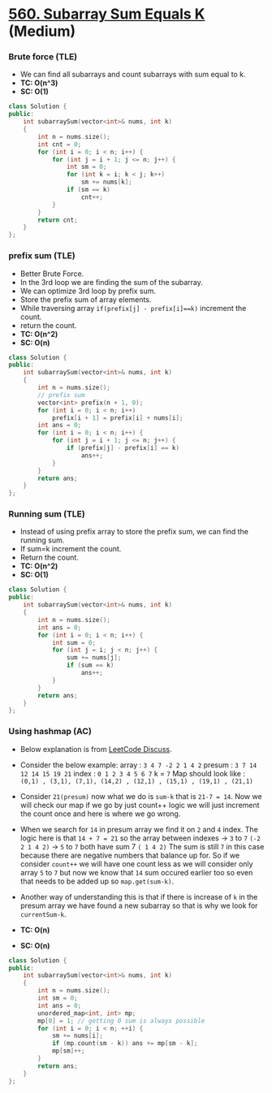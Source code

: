 # [560. Subarray Sum Equals K](https://leetcode.com/problems/subarray-sum-equals-k/) (Medium)

### Brute force (TLE)

-   We can find all subarrays and count subarrays with sum equal to k.
-   **TC: O(n^3)**
-   **SC: O(1)**

```cpp
class Solution {
public:
    int subarraySum(vector<int>& nums, int k)
    {
        int n = nums.size();
        int cnt = 0;
        for (int i = 0; i < n; i++) {
            for (int j = i + 1; j <= n; j++) {
                int sm = 0;
                for (int k = i; k < j; k++)
                    sm += nums[k];
                if (sm == k)
                    cnt++;
            }
        }
        return cnt;
    }
};
```

### prefix sum (TLE)

-   Better Brute Force.
-   In the 3rd loop we are finding the sum of the subarray.
-   We can optimize 3rd loop by prefix sum.
-   Store the prefix sum of array elements.
-   While traversing array `if(prefix[j] - prefix[i]==k)` increment the count.
-   return the count.
-   **TC: O(n^2)**
-   **SC: O(n)**

```cpp
class Solution {
public:
    int subarraySum(vector<int>& nums, int k)
    {
        int n = nums.size();
        // prefix sum
        vector<int> prefix(n + 1, 0);
        for (int i = 0; i < n; i++)
            prefix[i + 1] = prefix[i] + nums[i];
        int ans = 0;
        for (int i = 0; i < n; i++) {
            for (int j = i + 1; j <= n; j++) {
                if (prefix[j] - prefix[i] == k)
                    ans++;
            }
        }
        return ans;
    }
};
```

### Running sum (TLE)

-   Instead of using prefix array to store the prefix sum, we can find the running sum.
-   If sum=k increment the count.
-   Return the count.
-   **TC: O(n^2)**
-   **SC: O(1)**

```cpp
class Solution {
public:
    int subarraySum(vector<int>& nums, int k)
    {
        int n = nums.size();
        int ans = 0;
        for (int i = 0; i < n; i++) {
            int sum = 0;
            for (int j = i; j < n; j++) {
                sum += nums[j];
                if (sum == k)
                    ans++;
            }
        }
        return ans;
    }
};
```

### Using hashmap (AC)

-   Below explanation is from [LeetCode Discuss](<https://leetcode.com/problems/subarray-sum-equals-k/discuss/535507/Explanation-to-why-map.get(sum-k)-is-done-than-count%2B%2B>).
-   Consider the below example:
    array : `3 4 7 -2 2 1 4 2`
    presum : `3 7 14 12 14 15 19 21`
    index : `0 1 2 3 4 5 6 7`
    k = `7`
    Map should look like :
    `(0,1) , (3,1), (7,1), (14,2) , (12,1) , (15,1) , (19,1) , (21,1)`

-   Consider `21(presum)` now what we do is `sum-k` that is `21-7 = 14`. Now we will check our map if we go by just count++ logic we will just increment the count once and here is where we go wrong.

-   When we search for `14` in presum array we find it on `2` and `4` index. The logic here is that `14 + 7 = 21` so the array between indexes
    -> `3` to `7` `(-2 2 1 4 2)`
    -> `5` to `7` both have sum 7 `( 1 4 2)`
    The sum is still `7` in this case because there are negative numbers that balance up for. So if we consider `count++` we will have one count less as we will consider only array `5` to `7` but now we know that `14` sum occured earlier too so even that needs to be added up so `map.get(sum-k)`.

-   Another way of understanding this is that if there is increase of `k` in the presum array we have found a new subarray so that is why we look for `currentSum-k`.
-   **TC: O(n)**
-   **SC: O(n)**

```cpp
class Solution {
public:
    int subarraySum(vector<int>& nums, int k)
    {
        int n = nums.size();
        int sm = 0;
        int ans = 0;
        unordered_map<int, int> mp;
        mp[0] = 1; // getting 0 sum is always possible
        for (int i = 0; i < n; ++i) {
            sm += nums[i];
            if (mp.count(sm - k)) ans += mp[sm - k];
            mp[sm]++;
        }
        return ans;
    }
};
```
